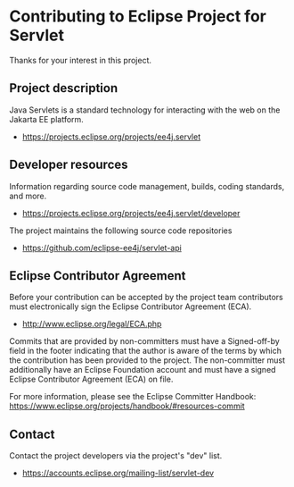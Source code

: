 # Contributing to Eclipse Project for Servlet

Thanks for your interest in this project.

## Project description

Java Servlets is a standard technology for interacting with the web on the
Jakarta EE platform. 

* https://projects.eclipse.org/projects/ee4j.servlet

## Developer resources

Information regarding source code management, builds, coding standards, and
more.

* https://projects.eclipse.org/projects/ee4j.servlet/developer

The project maintains the following source code repositories

* https://github.com/eclipse-ee4j/servlet-api

## Eclipse Contributor Agreement

Before your contribution can be accepted by the project team contributors must
electronically sign the Eclipse Contributor Agreement (ECA).

* http://www.eclipse.org/legal/ECA.php

Commits that are provided by non-committers must have a Signed-off-by field in
the footer indicating that the author is aware of the terms by which the
contribution has been provided to the project. The non-committer must
additionally have an Eclipse Foundation account and must have a signed Eclipse
Contributor Agreement (ECA) on file.

For more information, please see the Eclipse Committer Handbook:
https://www.eclipse.org/projects/handbook/#resources-commit

## Contact

Contact the project developers via the project's "dev" list.

* https://accounts.eclipse.org/mailing-list/servlet-dev

